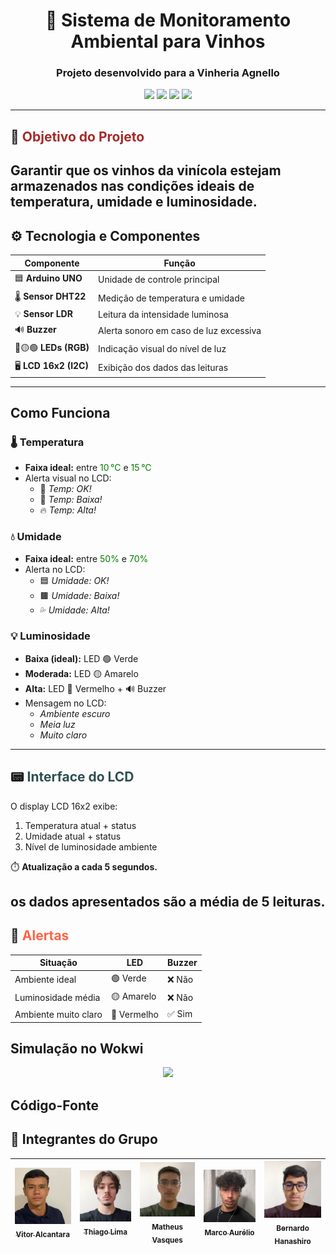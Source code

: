 
<h1 align="center">🍷 Sistema de Monitoramento Ambiental para Vinhos</h1>
<h3 align="center">Projeto desenvolvido para a <strong>Vinheria Agnello</strong></h3>

<p align="center">
  <img src="https://img.shields.io/badge/Arduino-UNO-00979D?style=for-the-badge&logo=arduino&logoColor=white">
  <img src="https://img.shields.io/badge/Sensor-DHT22-yellow?style=for-the-badge">
  <img src="https://img.shields.io/badge/Sensor-LDR-orange?style=for-the-badge">
  <img src="https://img.shields.io/badge/Display-LCD_16x2-blue?style=for-the-badge">
</p>

---

## 📌 <span style="color:#A52A2A">Objetivo do Projeto</span>

Garantir que os vinhos da **vinícola** estejam armazenados nas **condições ideais de temperatura, umidade e luminosidade.**
---


## ⚙️ <span>Tecnologia e Componentes</span>

| Componente         | Função                              |
|--------------------|--------------------------------------|
| 🟦 **Arduino UNO**      | Unidade de controle principal        |
| 🌡 **Sensor DHT22**     | Medição de temperatura e umidade     |
| 💡 **Sensor LDR**       | Leitura da intensidade luminosa      |
| 🔊 **Buzzer**            | Alerta sonoro em caso de luz excessiva |
| 🔴🟡🟢 **LEDs (RGB)**     | Indicação visual do nível de luz     |
| 🖥 **LCD 16x2 (I2C)**   | Exibição dos dados das leituras     |

---

##  <span>Como Funciona</span>

### 🌡️ Temperatura

- **Faixa ideal:** entre <span style="color:green">10 °C</span> e <span style="color:green">15 °C</span>
- Alerta visual no LCD:
  - 🔵 *Temp: OK!* 
  - 🥶 *Temp: Baixa!* 
  - 🔥 *Temp: Alta!*

### 💧 Umidade

- **Faixa ideal:** entre <span style="color:green">50%</span> e <span style="color:green">70%</span>
- Alerta no LCD:
  - 🟦 *Umidade: OK!*  
  - 🟫 *Umidade: Baixa!*  
  - 💦 *Umidade: Alta!*

### 💡 Luminosidade

- **Baixa (ideal):** LED 🟢 Verde  
- **Moderada:** LED 🟡 Amarelo  
- **Alta:** LED 🔴 Vermelho + 🔊 Buzzer  
- Mensagem no LCD:
  - *Ambiente escuro*
  - *Meia luz*
  - *Muito claro*

---

## 📟 <span style="color:#2F4F4F">Interface do LCD</span>

O display LCD 16x2 exibe:

1. Temperatura atual + status
2. Umidade atual + status
3. Nível de luminosidade ambiente

⏱️ **Atualização a cada 5 segundos.**

os dados apresentados são a média de 5 leituras.
---

## 🚨 <span style="color:#FF6347">Alertas</span>

| Situação              | LED      | Buzzer |
|-----------------------|----------|--------|
| Ambiente ideal        | 🟢 Verde  | ❌ Não |
| Luminosidade média    | 🟡 Amarelo| ❌ Não |
| Ambiente muito claro  | 🔴 Vermelho | ✅ Sim |


## Simulação no Wokwi
<p align="center">
 <a href="https://wokwi.com/projects/430521721277284353" target="_blank">
 <img src="https://img.shields.io/badge/Abrir%20no%20Wokwi-00C853?style=for-the-badge&logo=arduino&logoColor=white">
  </a>
  </p>

## Código-Fonte


## 👥 Integrantes do Grupo
| [<img loading="lazy" src="./images/Vitor.png" width=115><br><sub>Vitor Alcantara</sub>](https://github.com/VitorAlcantara-tech) | [<img loading="lazy" src="./images/Thiago.png" width=115><br><sub>Thiago Lima</sub>](https://github.com/thiagolima-tech) |  [<img loading="lazy" src="./images/Matheus.png" width=115><br><sub>Matheus Vasques</sub>](https://github.com/maatvasques) | [<img loading="lazy" src="./images/Marco.png" width=115><br><sub>Marco Aurélio</sub>](https://github.com/Arriatea) | [<img loading="lazy" src="./images/Bernardo.png" width=115><br><sub>Bernardo Hanashiro</sub>](https://github.com/BernardoYuji) | 
| :---: | :---: | :---: | :---: | :---: |
